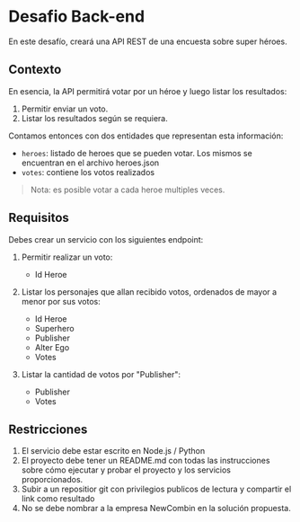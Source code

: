 # Desafio Back-end

En este desafío, creará una API REST de una encuesta sobre super héroes.

## Contexto

En esencia, la API permitirá votar por un héroe y luego listar los resultados:

1. Permitir enviar un voto.
2. Listar los resultados según se requiera.

Contamos entonces con dos entidades que representan esta información:

* `heroes`: listado de heroes que se pueden votar. Los mismos se encuentran en el archivo heroes.json
* `votes`: contiene los votos realizados

> Nota: es posible votar a cada heroe multiples veces.

## Requisitos

Debes crear un servicio con los siguientes endpoint:

1. Permitir realizar un voto:
    * Id Heroe

2. Listar los personajes que allan recibido votos, ordenados de mayor a menor por sus votos:
    * Id Heroe
    * Superhero
    * Publisher
    * Alter Ego
    * Votes

3. Listar la cantidad de votos por "Publisher":
    * Publisher
    * Votes

## Restricciones

1. El servicio debe estar escrito en Node.js / Python
2. El proyecto debe tener un README.md con todas las instrucciones sobre cómo ejecutar y probar el proyecto y los servicios proporcionados.
3. Subir a un repositior git con privilegios publicos de lectura y compartir el link como resultado
4. No se debe nombrar a la empresa NewCombin en la solución propuesta.